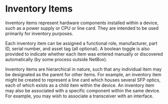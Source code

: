 # Inventory Items

Inventory items represent hardware components installed within a device, such as a power supply or CPU or line card. They are intended to be used primarily for inventory purposes.

Each inventory item can be assigned a functional role, manufacturer, part ID, serial number, and asset tag (all optional). A boolean toggle is also provided to indicate whether each item was entered manually or discovered automatically (by some process outside NetBox).

Inventory items are hierarchical in nature, such that any individual item may be designated as the parent for other items. For example, an inventory item might be created to represent a line card which houses several SFP optics, each of which exists as a child item within the device. An inventory item may also be associated with a specific component within the same device. For example, you may wish to associate a transceiver with an interface.

